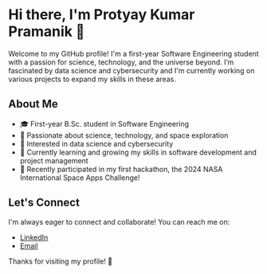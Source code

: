 
# Hi there, I'm Protyay Kumar Pramanik 👋

Welcome to my GitHub profile! I'm a first-year Software Engineering student with a passion for science, technology, and the universe beyond. I’m fascinated by data science and cybersecurity and I'm currently working on various projects to expand my skills in these areas.

## About Me

- 🎓 First-year B.Sc. student in Software Engineering
- 🚀 Passionate about science, technology, and space exploration
- 🔐 Interested in data science and cybersecurity
- 🌱 Currently learning and growing my skills in software development and project management
- 🤖 Recently participated in my first hackathon, the 2024 NASA International Space Apps Challenge!


## Let's Connect
I'm always eager to connect and collaborate! You can reach me on:
- [LinkedIn](https://www.linkedin.com/in/protyay-kumar-pramanik) 
- [Email](mailto:protyay.pmk@gmail.com)

Thanks for visiting my profile! 🌠
